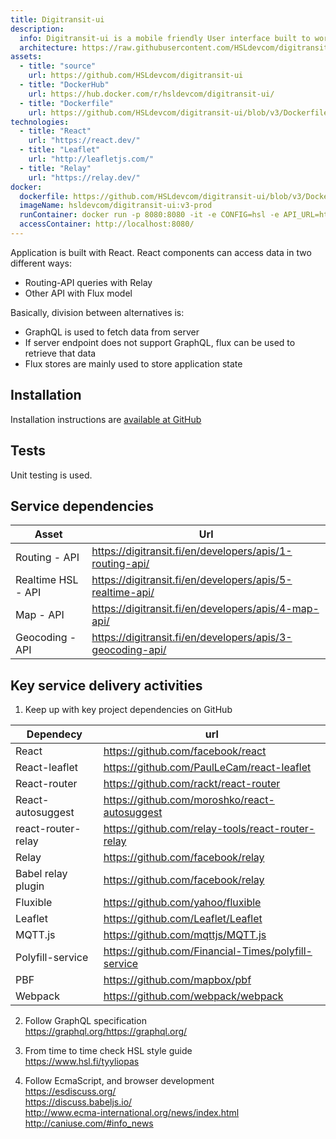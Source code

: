 ```yaml
---
title: Digitransit-ui
description:
  info: Digitransit-ui is a mobile friendly User interface built to work with Digitransit APIs.
  architecture: https://raw.githubusercontent.com/HSLdevcom/digitransit-site/master/src/pages/en/developers/user-interfaces/1-digitransit-ui/architecture.xml
assets:
  - title: "source"
    url: https://github.com/HSLdevcom/digitransit-ui
  - title: "DockerHub"
    url: https://hub.docker.com/r/hsldevcom/digitransit-ui/
  - title: "Dockerfile"
    url: https://github.com/HSLdevcom/digitransit-ui/blob/v3/Dockerfile
technologies:
  - title: "React"
    url: "https://react.dev/"
  - title: "Leaflet"
    url: "http://leafletjs.com/"
  - title: "Relay"
    url: "https://relay.dev/"
docker:
  dockerfile: https://github.com/HSLdevcom/digitransit-ui/blob/v3/Dockerfile
  imageName: hsldevcom/digitransit-ui:v3-prod
  runContainer: docker run -p 8080:8080 -it -e CONFIG=hsl -e API_URL=https://api.digitransit.fi -e MAP_URL=https://cdn.digitransit.fi -e NODE_OPTS=--max_old_space_size=1500 -e API_SUBSCRIPTION_QUERY_PARAMETER_NAME=digitransit-subscription-key -e API_SUBSCRIPTION_HEADER_NAME=digitransit-subscription-key -e API_SUBSCRIPTION_TOKEN=<your subscription key> hsldevcom/digitransit-ui:v3-prod
  accessContainer: http://localhost:8080/
---
```


Application is built with React. React components can access data in two different ways:

- Routing-API queries with Relay
- Other API with Flux model

Basically, division between alternatives is:

- GraphQL is used to fetch data from server
- If server endpoint does not support GraphQL, flux can be used to retrieve that data
- Flux stores are mainly used to store application state

## Installation

Installation instructions are [available at GitHub](https://github.com/HSLdevcom/digitransit-ui/blob/v3/docs/Installation.md)

## Tests

Unit testing is used.

## Service dependencies

| Asset              | Url                                                        |
| ------------------ | ---------------------------------------------------------- |
| Routing - API      | https://digitransit.fi/en/developers/apis/1-routing-api/   |
| Realtime HSL - API | https://digitransit.fi/en/developers/apis/5-realtime-api/  |
| Map - API          | https://digitransit.fi/en/developers/apis/4-map-api/       |
| Geocoding - API    | https://digitransit.fi/en/developers/apis/3-geocoding-api/ |

## Key service delivery activities

1. Keep up with key project dependencies on GitHub

| Dependecy          | url                                                 |
| ------------------ | --------------------------------------------------- |
| React              | https://github.com/facebook/react                   |
| React-leaflet      | https://github.com/PaulLeCam/react-leaflet          |
| React-router       | https://github.com/rackt/react-router               |
| React-autosuggest  | https://github.com/moroshko/react-autosuggest       |
| react-router-relay | https://github.com/relay-tools/react-router-relay   |
| Relay              | https://github.com/facebook/relay                   |
| Babel relay plugin | https://github.com/facebook/relay                   |
| Fluxible           | https://github.com/yahoo/fluxible                   |
| Leaflet            | https://github.com/Leaflet/Leaflet                  |
| MQTT.js            | https://github.com/mqttjs/MQTT.js                   |
| Polyfill-service   | https://github.com/Financial-Times/polyfill-service |
| PBF                | https://github.com/mapbox/pbf                       |
| Webpack            | https://github.com/webpack/webpack                  |

2. Follow GraphQL specification<br/>
   https://graphql.org/https://graphql.org/

3. From time to time check HSL style guide<br/>
   https://www.hsl.fi/tyyliopas

4. Follow EcmaScript, and browser development<br/>
   https://esdiscuss.org/<br/>
   https://discuss.babeljs.io/<br/>
   http://www.ecma-international.org/news/index.html<br/>
   http://caniuse.com/#info_news
